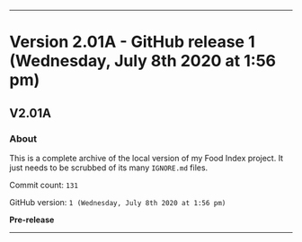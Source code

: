 
***

# Version 2.01A - GitHub release 1 (Wednesday, July 8th 2020 at 1:56 pm)

## V2.01A

### About

This is a complete archive of the local version of my Food Index project. It just needs to be scrubbed of its many `IGNORE.md` files.

Commit count: `131`

GitHub version: `1 (Wednesday, July 8th 2020 at 1:56 pm)`

**Pre-release**

***
